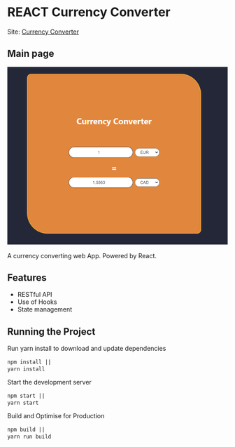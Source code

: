 # REACT Currency Converter



Site: [Currency Converter](https://da-currency-converter.netlify.app/)

## Main page

![Main page](./src/images/preview.png)

A currency converting web App. Powered by React.

## Features

- RESTful API
- Use of Hooks
- State management


## Running the Project

Run yarn install to download and update dependencies

```
npm install ||
yarn install
```

Start the development server

```
npm start ||
yarn start
```

Build and Optimise for Production

```
npm build ||
yarn run build
```